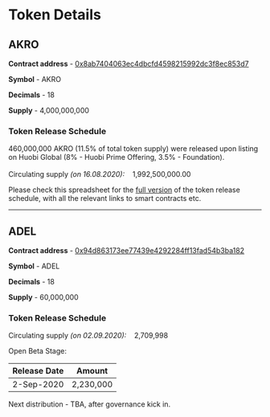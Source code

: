 # Token Details

## **AKRO**

**Contract address** - [0x8ab7404063ec4dbcfd4598215992dc3f8ec853d7](https://etherscan.io/address/0x8ab7404063ec4dbcfd4598215992dc3f8ec853d7)

**Symbol** - AKRO

**Decimals** - 18

**Supply** - 4,000,000,000

### Token Release Schedule

460,000,000 AKRO (11.5% of total token supply) were released upon listing on Huobi Global (8% - Huobi Prime Offering, 3.5% - Foundation). 
<br/> 
<br/>
Circulating supply *(on 16.08.2020):* &nbsp;&nbsp; 1,992,500,000.00 <br/> 

Please check this spreadsheet for the [full version](https://docs.google.com/spreadsheets/d/1R7GDIhQeA8SNCl2f5b4rvgzUk0icdsIH6bkhbvnFI3A) of the token release schedule, with all the relevant links to smart contracts etc.

__________________________________________________________________________________

## **ADEL**

**Contract address** - [0x94d863173ee77439e4292284ff13fad54b3ba182](https://etherscan.io/token/0x94d863173ee77439e4292284ff13fad54b3ba182)

**Symbol** - ADEL

**Decimals** - 18

**Supply** - 60,000,000

### Token Release Schedule

Circulating supply *(on 02.09.2020):* &nbsp;&nbsp; 2,709,998 <br/> 

Open Beta Stage:

| Release Date | Amount |
|-----------|-----------|
|2-Sep-2020 | 2,230,000 |

Next distribution - TBA, after governance kick in.